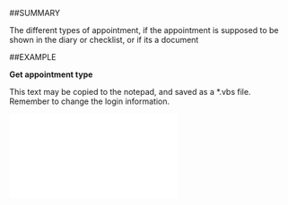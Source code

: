 

##SUMMARY


The different types of appointment, if the appointment is supposed to be shown in the diary or checklist, or if its a document



##EXAMPLE

**Get appointment type**

This text may be copied to the notepad, and saved as a *.vbs file. Remember to change the login information.

![](../../Examples/vbs/SOAppointment.Example.vbs.txt)





